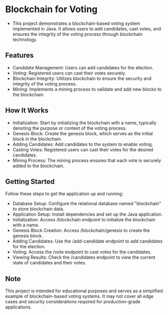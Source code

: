 # Blockchain for Voting

- This project demonstrates a blockchain-based voting system implemented in Java. It allows users to add candidates, cast
votes, and ensures the integrity of the voting process through blockchain technology.

## Features
- Candidate Management: Users can add candidates for the election.
- Voting: Registered users can cast their votes securely.
- Blockchain Integrity: Utilizes blockchain to ensure the security and integrity of the voting process.
- Mining: Implements a mining process to validate and add new blocks to the blockchain.

## How It Works
- Initialization: Start by initializing the blockchain with a name, typically denoting the purpose or context of the
  voting process.
- Genesis Block: Create the genesis block, which serves as the initial block in the blockchain.
- Adding Candidates: Add candidates to the system to enable voting.
- Casting Votes: Registered users can cast their votes for the desired candidates.
- Mining Process: The mining process ensures that each vote is securely added to the blockchain.

## Getting Started
Follow these steps to get the application up and running:

- Database Setup: Configure the relational database named "blockchain" to store blockchain data.
- Application Setup: Install dependencies and set up the Java application.
- Initialization: Access /blockchain endpoint to initialize the blockchain with a name.
- Genesis Block Creation: Access /blockchain/genesis to create the genesis block.
- Adding Candidates: Use the /add-candidate endpoint to add candidates for the election.
- Voting: Access the /vote endpoint to cast votes for the candidates.
- Viewing Results: Check the /candidates endpoint to view the current state of candidates and their votes. 

## Note
This project is intended for educational purposes and serves as a simplified example of blockchain-based voting systems.
It may not cover all edge cases and security considerations required for production-grade applications.